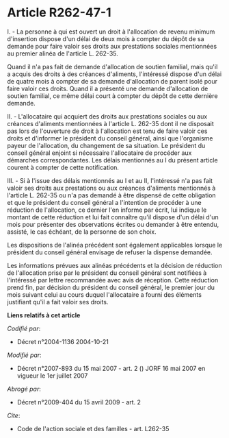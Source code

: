# Article R262-47-1

I. - La personne à qui est ouvert un droit à l'allocation de revenu minimum d'insertion dispose d'un délai de deux mois à
compter du dépôt de sa demande pour faire valoir ses droits aux prestations sociales mentionnées au premier alinéa de
l'article L. 262-35.

Quand il n'a pas fait de demande d'allocation de soutien familial, mais qu'il a acquis des droits à des créances d'aliments,
l'intéressé dispose d'un délai de quatre mois à compter de sa demande d'allocation de parent isolé pour faire valoir ces
droits. Quand il a présenté une demande d'allocation de soutien familial, ce même délai court à compter du dépôt de cette
dernière demande.

II. - L'allocataire qui acquiert des droits aux prestations sociales ou aux créances d'aliments mentionnées à l'article L.
262-35 dont il ne disposait pas lors de l'ouverture de droit à l'allocation est tenu de faire valoir ces droits et d'informer
le président du conseil général, ainsi que l'organisme payeur de l'allocation, du changement de sa situation. Le président du
conseil général enjoint si nécessaire l'allocataire de procéder aux démarches correspondantes. Les délais mentionnés au I du
présent article courent à compter de cette notification.

III. - Si à l'issue des délais mentionnés au I et au II, l'intéressé n'a pas fait valoir ses droits aux prestations ou aux
créances d'aliments mentionnés à l'article L. 262-35 ou n'a pas demandé à être dispensé de cette obligation et que le
président du conseil général a l'intention de procéder à une réduction de l'allocation, ce dernier l'en informe par écrit,
lui indique le montant de cette réduction et lui fait connaître qu'il dispose d'un délai d'un mois pour présenter des
observations écrites ou demander à être entendu, assisté, le cas échéant, de la personne de son choix.

Les dispositions de l'alinéa précédent sont également applicables lorsque le président du conseil général envisage de refuser
la dispense demandée.

Les informations prévues aux alinéas précédents et la décision de réduction de l'allocation prise par le président du conseil
général sont notifiées à l'intéressé par lettre recommandée avec avis de réception. Cette réduction prend fin, par décision
du président du conseil général, le premier jour du mois suivant celui au cours duquel l'allocataire a fourni des éléments
justifiant qu'il a fait valoir ses droits.

**Liens relatifs à cet article**

_Codifié par_:

  - Décret n°2004-1136 2004-10-21

_Modifié par_:

  - Décret n°2007-893 du 15 mai 2007 - art. 2 () JORF 16 mai 2007 en vigueur le 1er juillet 2007

_Abrogé par_:

  - Décret n°2009-404 du 15 avril 2009 - art. 2

_Cite_:

  - Code de l'action sociale et des familles - art. L262-35
